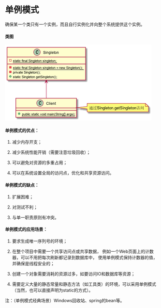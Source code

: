 # 单例模式

确保某一个类只有一个实例，而且自行实例化并向整个系统提供这个实例。

#### 类图

![单例模式类图](../resources/Singleton.png)

#### 单例模式的优点：

1. 减少内存开支；

2. 减少系统性能开销（需要注意垃圾回收）；

3. 可以避免对资源的多重占用；

4. 可以在系统设置全局的访问点，优化和共享资源访问。

#### 单例模式的缺点：

1. 扩展困难；

2. 对测试不利；

3. 与单一职责原则有冲突。

#### 单例模式的应用场景：

1. 要求生成唯一序列号的环境；

2. 在整个项目中需要一个共享访问点或共享数据，
例如一个Web页面上的计数器，可以不用把每次刷新都记录到数据库中，
使用单例模式保持计数器的值，并确保是线程安全的；

3. 创建一个对象需要消耗的资源过多，如要访问IO和数据库等资源；

4. 需要定义大量的静态常量和静态方法（如工具类）的环境，可以采用单例模式（当然，也可以直接声明为static的方式）。

注：（单例模式经典场景）Windows回收站、spring的bean等。

